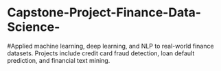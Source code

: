 # Capstone-Project-Finance-Data-Science-
#Applied machine learning, deep learning, and NLP to real-world finance datasets. Projects include credit card fraud detection, loan default prediction, and financial text mining.
